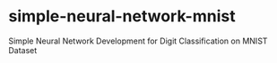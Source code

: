 # simple-neural-network-mnist
Simple Neural Network Development for Digit Classification on MNIST Dataset
